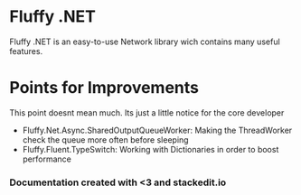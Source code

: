 # Fluffy .NET

Fluffy .NET is an easy-to-use Network library wich contains many useful features.


# Points for Improvements
This point doesnt mean much. Its just a little notice for the core developer
- Fluffy.Net.Async.SharedOutputQueueWorker: Making the ThreadWorker check the queue more often before sleeping
- Fluffy.Fluent.TypeSwitch: Working with Dictionaries in order to boost performance 


### Documentation created with <3 and stackedit.io
